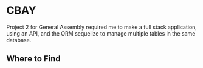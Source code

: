 # CBAY
Project 2 for General Assembly required me to make a full stack application, using an API, and the ORM sequelize to manage multiple tables in the same database.

## Where to Find
